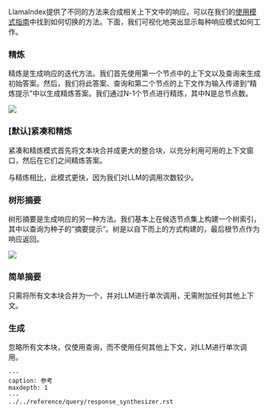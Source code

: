 LlamaIndex提供了不同的方法来合成相关上下文中的响应。可以在我们的[使用模式指南](设置响应模式)中找到如何切换的方法。下面，我们可视化地突出显示每种响应模式如何工作。

### 精炼

精炼是生成响应的迭代方法。我们首先使用第一个节点中的上下文以及查询来生成初始答案。然后，我们将此答案、查询和第二个节点的上下文作为输入传递到“精炼提示”中以生成精炼答案。我们通过N-1个节点进行精炼，其中N是总节点数。

![](/_static/indices/create_and_refine.png)

### [默认]紧凑和精炼
紧凑和精炼模式首先将文本块合并成更大的整合块，以充分利用可用的上下文窗口，然后在它们之间精炼答案。

与精炼相比，此模式更快，因为我们对LLM的调用次数较少。

### 树形摘要

树形摘要是生成响应的另一种方法。我们基本上在候选节点集上构建一个树索引，其中以查询为种子的“摘要提示”。树是以自下而上的方式构建的，最后根节点作为响应返回。

![](/_static/indices/tree_summarize.png)

### 简单摘要
只需将所有文本块合并为一个，并对LLM进行单次调用，无需附加任何其他上下文。

### 生成
忽略所有文本块，仅使用查询，而不使用任何其他上下文，对LLM进行单次调用。

```{toctree}
---
caption: 参考
maxdepth: 1
---
../../reference/query/response_synthesizer.rst
```